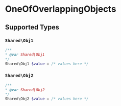 # OneOfOverlappingObjects


## Supported Types

### `Shared\Obj1`

```php
/**
* @var Shared\Obj1
*/
Shared\Obj1 $value = /* values here */
```

### `Shared\Obj2`

```php
/**
* @var Shared\Obj2
*/
Shared\Obj2 $value = /* values here */
```

